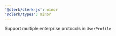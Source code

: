 ```yaml
---
'@clerk/clerk-js': minor
'@clerk/types': minor
---
```


Support multiple enterprise protocols in `UserProfile`
